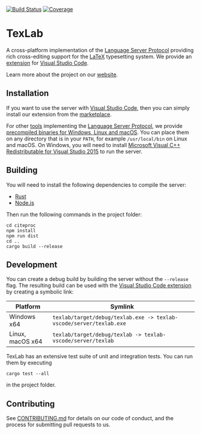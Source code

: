 [![Build Status](https://dev.azure.com/latex-lsp/texlab/_apis/build/status/latex-lsp.texlab?branchName=master)](https://dev.azure.com/latex-lsp/texlab/_build/latest?definitionId=8&branchName=master)
[![Coverage](https://img.shields.io/azure-devops/coverage/latex-lsp/texlab/8.svg?logo=azuredevops)](https://dev.azure.com/latex-lsp/texlab/_build/latest?definitionId=8&branchName=master)

# TexLab

A cross-platform implementation of the [Language Server Protocol](https://microsoft.github.io/language-server-protocol)
providing rich cross-editing support for the [LaTeX](https://www.latex-project.org/) typesetting system.
We provide an [extension](https://github.com/latex-lsp/texlab-vscode) for [Visual Studio Code](https://code.visualstudio.com).

Learn more about the project on our [website](https://texlab.netlify.com).

## Installation

If you want to use the server with [Visual Studio Code](https://code.visualstudio.com), then you can simply install
our extension from the [marketplace](https://marketplace.visualstudio.com/items?itemName=efoerster.texlab).

For other [tools](https://microsoft.github.io/language-server-protocol/implementors/tools/)
implementing the [Language Server Protocol](https://microsoft.github.io/language-server-protocol),
we provide [precompiled binaries for Windows, Linux and macOS](https://github.com/latex-lsp/texlab/releases).
You can place them on any directory that is in your `PATH`, for example `/usr/local/bin`
on Linux and macOS. On Windows, you will need to install
[Microsoft Visual C++ Redistributable for Visual Studio 2015](https://aka.ms/vs/16/release/vc_redist.x64.exe) to run the server.

## Building

You will need to install the following dependencies to compile the server:

- [Rust](https://rustup.rs/)
- [Node.js](https://nodejs.org/)

Then run the following commands in the project folder:

```shell
cd citeproc
npm install
npm run dist
cd ..
cargo build --release
```

## Development

You can create a debug build by building the server without the `--release` flag.
The resulting build can be used with the [Visual Studio Code extension](https://github.com/latex-lsp/texlab-vscode)
by creating a symbolic link:

| Platform         | Symlink                                                             |
| ---------------- | ------------------------------------------------------------------- |
| Windows x64      | `texlab/target/debug/texlab.exe -> texlab-vscode/server/texlab.exe` |
| Linux, macOS x64 | `texlab/target/debug/texlab -> texlab-vscode/server/texlab`         |

TexLab has an extensive test suite of unit and integration tests. You can run them by executing

```shell
cargo test --all
```

in the project folder.

## Contributing

See [CONTRIBUTING.md](CONTRIBUTING.md) for details on our code of conduct, and the process for submitting pull requests to us.
